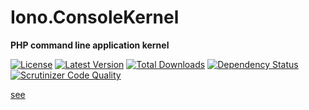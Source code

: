 Iono.ConsoleKernel
=====================================
**PHP command line application kernel**

[![License](http://img.shields.io/packagist/l/iono/console-kernel.svg?style=flat)](https://packagist.org/packages/iono/console-kernel)
[![Latest Version](http://img.shields.io/packagist/v/iono/console-kernel.svg?style=flat)](https://packagist.org/packages/iono/console-kernel)
[![Total Downloads](http://img.shields.io/packagist/dt/iono/console-kernel.svg?style=flat)](https://packagist.org/packages/iono/console-kernel)
[![Dependency Status](https://www.versioneye.com/user/projects/544cdb179fc4d5b70e000037/badge.svg?style=flat)](https://www.versioneye.com/user/projects/544cdb179fc4d5b70e000037)
[![Scrutinizer Code Quality](http://img.shields.io/scrutinizer/g/ytake/Iono.ConsoleKernel.svg?style=flat)](https://scrutinizer-ci.com/g/ytake/Iono.ConsoleKernel/?branch=master)

[see](https://github.com/ytake/Iono.ConsolePackage)
